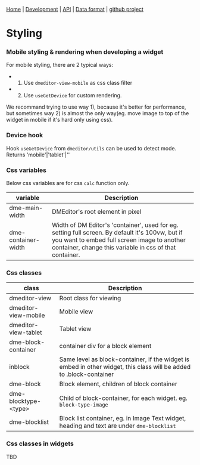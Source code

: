 [Home](/) | [Development](/development) | [API](/api) | [Data format](/data-format) | [github project](https://github.com/dmeditor/dmeditor)

# Styling

### Mobile styling & rendering when developing a widget
For mobile styling, there are 2 typical ways: 
- 1) Use `dmeditor-view-mobile` as css class filter 
- 2) Use `useGetDevice` for custom rendering.

We recommand trying to use way 1), because it's better for performance, but sometimes way 2) is almost the only way(eg. move image to top of the widget in mobile if it's hard only using css).


### Device hook
Hook `useGetDevice` from `dmeditor/utils` can be used to detect mode. Returns 'mobile'|'tablet'|''

### Css variables

Below css variables are for css `calc` function only.

variable |Description|
------|---|
dme-main-width|DMEditor's root element in pixel
dme-container-width|Width of DM Editor's 'container', used for eg. setting full screen. By default it's 100vw, but if you want to embed full screen image to another container, change this variable in css of that container. 



### Css classes

class |Description|
------|-----|
dmeditor-view | Root class for viewing |
dmeditor-view-mobile | Mobile view |
dmeditor-view-tablet | Tablet view |
dme-block-container | container div for a block element |
inblock | Same level as block-container, if the widget is embed in other widget, this class will be added to .block-container |
dme-block | Block element, children of block container
dme-blocktype-\<type\> | Child of block-container, for each widget. eg. `block-type-image` |
dme-blocklist|Block list container, eg. in Image Text widget, heading and text are under `dme-blocklist`

### Css classes in widgets
TBD

